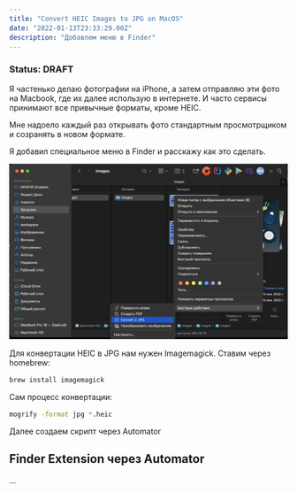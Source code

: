 ```yaml
---
title: "Convert HEIC Images to JPG on MacOS"
date: "2022-01-13T23:33:29.00Z"
description: "Добавлем меню в Finder"
---
```


### Status: DRAFT


Я частенько делаю фотографии на iPhone, а затем отправляю эти фото на Macbook, где их далее использую в интернете.
И часто сервисы принимают все привычные форматы, кроме HEIC.

Мне надоело каждый раз открывать фото стандартным просмотрщиком и созранять в новом формате.

Я добавил специальное меню в Finder и расскажу как это сделать.

![geekjob](img1.png)

Для конвертации HEIC в JPG нам нужен Imagemagick. Ставим через homebrew:

```bash
brew install imagemagick
```

Сам процесс конвертации:

```bash
mogrify -format jpg *.heic
```

Далее создаем скрипт через Automator

## Finder Extension через Automator
...

